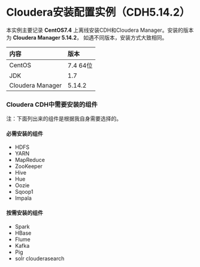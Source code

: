 Cloudera安装配置实例（CDH5.14.2）
=================================================================================
本实例主要记录 **CentOS7.4** 上离线安装CDH和Cloudera Manager。安装的版本为 **Cloudera Manager 5.14.2**，
如遇不同版本，安装方式大致相同。

| 内容 | 版本 |
| :----| :---|
| CentOS | 7.4 64位 |
| JDK | 1.7 |
| Cloudera Manager | 5.14.2 |


### Cloudera CDH中需要安装的组件
注：下面列出来的组件是根据我自身需要选择的。

#### 必需安装的组件
+ HDFS                                          
+ YARN                                          
+ MapReduce                                    
+ ZooKeeper                                     
+ Hive                                          
+ Hue                                           
+ Oozie                                         
+ Sqoop1                                        
+ Impala                                        

#### 按需安装的组件
+ Spark
+ HBase
+ Flume
+ Kafka
+ Pig
+ solr clouderasearch

